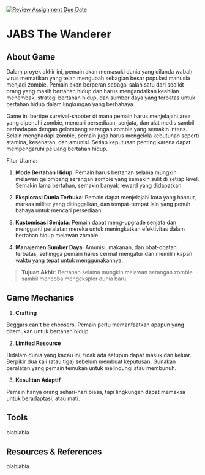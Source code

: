 [![Review Assignment Due Date](https://classroom.github.com/assets/deadline-readme-button-22041afd0340ce965d47ae6ef1cefeee28c7c493a6346c4f15d667ab976d596c.svg)](https://classroom.github.com/a/ZUtYscbQ)

# JABS The Wanderer

## About Game

Dalam proyek akhir ini, pemain akan memasuki dunia yang dilanda wabah virus mematikan yang telah mengubah sebagian besar populasi manusia menjadi zombie. Pemain akan berperan sebagai salah satu dari sedikit orang yang masih bertahan hidup dan harus mengandalkan keahlian menembak, strategi bertahan hidup, dan sumber daya yang terbatas untuk bertahan hidup dalam lingkungan yang berbahaya.

Game ini bertipe survival-shooter di mana pemain harus menjelajahi area yang dipenuhi zombie, mencari persediaan, senjata, dan alat medis sambil berhadapan dengan gelombang serangan zombie yang semakin intens. Selain menghadapi zombie, pemain juga harus mengelola kebutuhan seperti stamina, kesehatan, dan amunisi. Setiap keputusan penting karena dapat mempengaruhi peluang bertahan hidup.

Fitur Utama:

1. **Mode Bertahan Hidup**: Pemain harus bertahan selama mungkin melawan gelombang serangan zombie yang semakin sulit di setiap level. Semakin lama bertahan, semakin banyak reward yang didapatkan.

2. **Eksplorasi Dunia Terbuka**: Pemain dapat menjelajahi kota yang hancur, markas militer yang ditinggalkan, dan tempat-tempat lain yang penuh bahaya untuk mencari persediaan.

3. **Kustomisasi Senjata**: Pemain dapat meng-upgrade senjata dan mengganti peralatan mereka untuk meningkatkan efektivitas dalam bertahan hidup melawan zombie.

4. **Manajemen Sumber Daya**: Amunisi, makanan, dan obat-obatan terbatas, sehingga pemain harus cermat mengatur dan memilih kapan waktu yang tepat untuk menggunakannya.

> **Tujuan Akhir**: Bertahan selama mungkin melawan serangan zombie sambil mencoba mengeksplor dunia baru.

## Game Mechanics

1. **Crafting**

Beggars can't be choosers. Pemain perlu memanfaatkan apapun yang ditemukan untuk bertahan hidup. 

2. **Limited Resource**
   
Didalam dunia yang kacau ini, tidak ada satupun dapat masuk dan keluar. Berpikir dua kali (atau tiga) sebelum membuat keputusan. Gunakan peralatan yang pemain temukan untuk melindungi atau membunuh.

3. **Kesulitan Adaptif**
   
Pemain hanya orang sehari-hari biasa, tapi lingkungan dapat memaksa untuk beradaptasi, atau mati.

## Tools

blablabla

## Resources & References

blablabla
